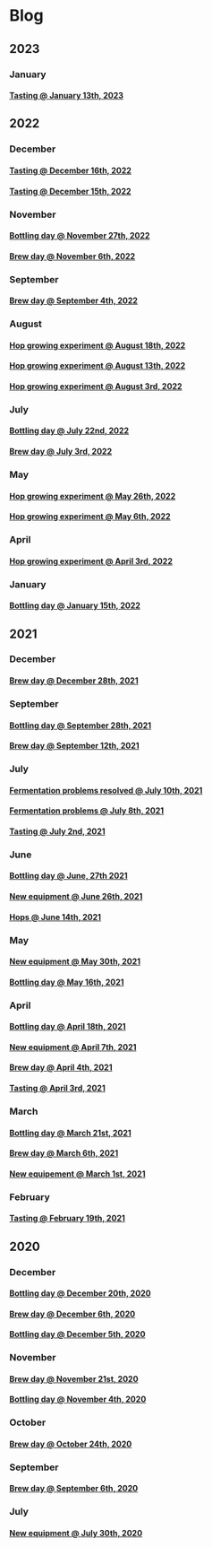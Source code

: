 # Blog

## 2023

### January

#### [Tasting @ January 13th, 2023](20230113/README.md)

## 2022

### December

#### [Tasting @ December 16th, 2022](20221216/README.md)

#### [Tasting @ December 15th, 2022](20221215/README.md)

### November

#### [Bottling day @ November 27th, 2022](20221127/README.md)

#### [Brew day @ November 6th, 2022](20221106/README.md)

### September

#### [Brew day @ September 4th, 2022](20220904/README.md)

### August

#### [Hop growing experiment @ August 18th, 2022](20220818/README.md)

#### [Hop growing experiment @ August 13th, 2022](20220813/README.md)

#### [Hop growing experiment @ August 3rd, 2022](20220803/README.md)

### July

#### [Bottling day @ July 22nd, 2022](20220722/README.md)

#### [Brew day @ July 3rd, 2022](20220703/README.md)

### May

#### [Hop growing experiment @ May 26th, 2022](20220526/README.md)

#### [Hop growing experiment @ May 6th, 2022](20220506/README.md)

### April

#### [Hop growing experiment @ April 3rd, 2022](20220403/README.md)

### January

#### [Bottling day @ January 15th, 2022](20220115/README.md)

## 2021

### December

#### [Brew day @ December 28th, 2021](20211228/README.md)

### September

#### [Bottling day @ September 28th, 2021](20210928/README.md)

#### [Brew day @ September 12th, 2021](20210912/README.md)

### July

#### [Fermentation problems resolved @ July 10th, 2021](20210710/README.md)

#### [Fermentation problems @ July 8th, 2021](20210708/README.md)

#### [Tasting @ July 2nd, 2021](20210702/README.md)

### June

#### [Bottling day @ June, 27th 2021](20210627/README.md)

#### [New equipment @ June 26th, 2021](20210626/README.md)

#### [Hops @ June 14th, 2021](20210614/README.md)

### May

#### [New equipment @ May 30th, 2021](20210530/README.md)

#### [Bottling day @ May 16th, 2021](20210516/README.md)

### April

#### [Bottling day @ April 18th, 2021](20210418/README.md)

#### [New equipment @ April 7th, 2021](20210407/README.md)

#### [Brew day @ April 4th, 2021](20210404/README.md)

#### [Tasting @ April 3rd, 2021](20210403/README.md)

### March

#### [Bottling day @ March 21st, 2021](20210321/README.md)

#### [Brew day @ March 6th, 2021](20210306/README.md)

#### [New equipement @ March 1st, 2021](20210301/README.md)

### February

#### [Tasting @ February 19th, 2021](20210219/README.md)

## 2020

### December

#### [Bottling day @ December 20th, 2020](20201220/README.md)

#### [Brew day @ December 6th, 2020](20201206/README.md)

#### [Bottling day @ December 5th, 2020](20201205/README.md)

### November

#### [Brew day @ November 21st, 2020](20201121/README.md)

#### [Bottling day @ November 4th, 2020](20201104/README.md)

### October

#### [Brew day @ October 24th, 2020](20201024/README.md)

### September

#### [Brew day @ September 6th, 2020](20200906/README.md)

### July

#### [New equipment @ July 30th, 2020](20200730/README.md)
